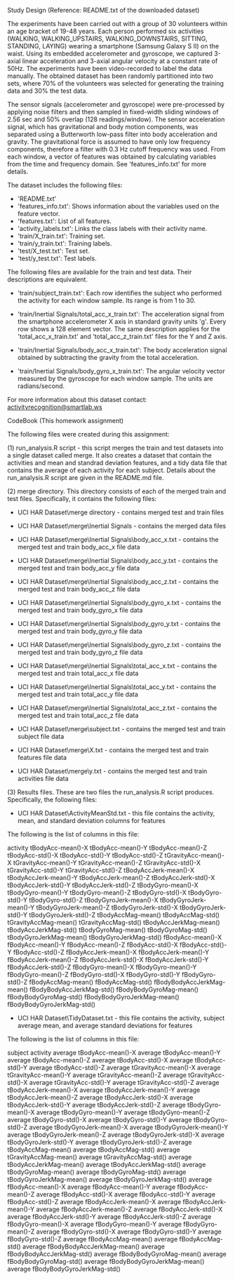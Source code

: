 Study Design (Reference: README.txt of the downloaded dataset)

The experiments have been carried out with a group of 30 volunteers within 
an age bracket of 19-48 years. Each person performed six activities (WALKING, 
WALKING_UPSTAIRS, WALKING_DOWNSTAIRS, SITTING, STANDING, LAYING) wearing a 
smartphone (Samsung Galaxy S II) on the waist. Using its embedded accelerometer 
and gyroscope, we captured 3-axial linear acceleration and 3-axial angular 
velocity at a constant rate of 50Hz. The experiments have been video-recorded 
to label the data manually. The obtained dataset has been randomly partitioned 
into two sets, where 70% of the volunteers was selected for generating the training 
data and 30% the test data. 

The sensor signals (accelerometer and gyroscope) were pre-processed by applying noise 
filters and then sampled in fixed-width sliding windows of 2.56 sec and 50% overlap 
(128 readings/window). The sensor acceleration signal, which has gravitational and 
body motion components, was separated using a Butterworth low-pass filter into body 
acceleration and gravity. The gravitational force is assumed to have only low frequency 
components, therefore a filter with 0.3 Hz cutoff frequency was used. From each window, 
a vector of features was obtained by calculating variables from the time and frequency
domain. See 'features_info.txt' for more details. 

The dataset includes the following files:

- 'README.txt'
- 'features_info.txt': Shows information about the variables used on the feature vector.
- 'features.txt': List of all features.
- 'activity_labels.txt': Links the class labels with their activity name.
- 'train/X_train.txt': Training set.
- 'train/y_train.txt': Training labels.
- 'test/X_test.txt': Test set.
- 'test/y_test.txt': Test labels.

The following files are available for the train and test data. Their descriptions are equivalent. 
- 'train/subject_train.txt': Each row identifies the subject who performed the activity for each 
window sample. Its range is from 1 to 30. 

- 'train/Inertial Signals/total_acc_x_train.txt': The acceleration signal from the smartphone 
accelerometer X axis in standard gravity units 'g'. Every row shows a 128 element vector. The 
same description applies for the 'total_acc_x_train.txt' and 'total_acc_z_train.txt' files for 
the Y and Z axis. 

- 'train/Inertial Signals/body_acc_x_train.txt': The body acceleration signal obtained by 
subtracting the gravity from the total acceleration. 

- 'train/Inertial Signals/body_gyro_x_train.txt': The angular velocity vector measured by the 
gyroscope for each window sample. The units are radians/second. 

For more information about this dataset contact: activityrecognition@smartlab.ws


CodeBook (This homework assignment)

The following files were created during this assignment:

(1) run_analysis.R script - this script merges the train and test datasets into a single dataset
called merge. It also creates a dataset that contain the activities and mean and standrad deviation
features, and a tidy data file that contains the average of each activity for each subject. Details
about the run_analysis.R script are given in the README.md file.

(2) merge directory. This directory consists of each of the merged train and test files. Specifically,
it contains the following files:

- UCI HAR Dataset\merge directory - contains merged test and train files
- UCI HAR Dataset\merge\Inertial Signals - contains the merged data files
- UCI HAR Dataset\merge\Inertial Signals\body_acc_x.txt - contains the merged test and train body_acc_x file data
- UCI HAR Dataset\merge\Inertial Signals\body_acc_y.txt - contains the merged test and train body_acc_y file data
- UCI HAR Dataset\merge\Inertial Signals\body_acc_z.txt - contains the merged test and train body_acc_z file data
- UCI HAR Dataset\merge\Inertial Signals\body_gyro_x.txt - contains the merged test and train body_gyro_x file data
- UCI HAR Dataset\merge\Inertial Signals\body_gyro_y.txt - contains the merged test and train body_gyro_y file data
- UCI HAR Dataset\merge\Inertial Signals\body_gyro_z.txt - contains the merged test and train body_gyro_z file data
- UCI HAR Dataset\merge\Inertial Signals\total_acc_x.txt - contains the merged test and train total_acc_x file data
- UCI HAR Dataset\merge\Inertial Signals\total_acc_y.txt - contains the merged test and train total_acc_y file data
- UCI HAR Dataset\merge\Inertial Signals\total_acc_z.txt - contains the merged test and train total_acc_z file data

- UCI HAR Dataset\merge\subject.txt - contains the merged test and train subject file data
- UCI HAR Dataset\merge\X.txt - contains the merged test and train features file data
- UCI HAR Dataset\merge\y.txt - contains the merged test and train activities file data

(3) Results files. These are two files the run_analysis.R script produces. Specifically, the following files:

- UCI HAR Dataset\ActivityMeanStd.txt - this file contains the activity, mean, and standard deviation columns for features

The following is the list of columns in this file:

activity
tBodyAcc-mean()-X
tBodyAcc-mean()-Y
tBodyAcc-mean()-Z
tBodyAcc-std()-X
tBodyAcc-std()-Y
tBodyAcc-std()-Z
tGravityAcc-mean()-X
tGravityAcc-mean()-Y
tGravityAcc-mean()-Z
tGravityAcc-std()-X
tGravityAcc-std()-Y
tGravityAcc-std()-Z
tBodyAccJerk-mean()-X
tBodyAccJerk-mean()-Y
tBodyAccJerk-mean()-Z
tBodyAccJerk-std()-X
tBodyAccJerk-std()-Y
tBodyAccJerk-std()-Z
tBodyGyro-mean()-X
tBodyGyro-mean()-Y
tBodyGyro-mean()-Z
tBodyGyro-std()-X
tBodyGyro-std()-Y
tBodyGyro-std()-Z
tBodyGyroJerk-mean()-X
tBodyGyroJerk-mean()-Y
tBodyGyroJerk-mean()-Z
tBodyGyroJerk-std()-X
tBodyGyroJerk-std()-Y
tBodyGyroJerk-std()-Z
tBodyAccMag-mean()
tBodyAccMag-std()
tGravityAccMag-mean()
tGravityAccMag-std()
tBodyAccJerkMag-mean()
tBodyAccJerkMag-std()
tBodyGyroMag-mean()
tBodyGyroMag-std()
tBodyGyroJerkMag-mean()
tBodyGyroJerkMag-std()
fBodyAcc-mean()-X
fBodyAcc-mean()-Y
fBodyAcc-mean()-Z
fBodyAcc-std()-X
fBodyAcc-std()-Y
fBodyAcc-std()-Z
fBodyAccJerk-mean()-X
fBodyAccJerk-mean()-Y
fBodyAccJerk-mean()-Z
fBodyAccJerk-std()-X
fBodyAccJerk-std()-Y
fBodyAccJerk-std()-Z
fBodyGyro-mean()-X
fBodyGyro-mean()-Y
fBodyGyro-mean()-Z
fBodyGyro-std()-X
fBodyGyro-std()-Y
fBodyGyro-std()-Z
fBodyAccMag-mean()
fBodyAccMag-std()
fBodyBodyAccJerkMag-mean()
fBodyBodyAccJerkMag-std()
fBodyBodyGyroMag-mean()
fBodyBodyGyroMag-std()
fBodyBodyGyroJerkMag-mean()
fBodyBodyGyroJerkMag-std()

- UCI HAR Dataset\TidyDataset.txt - this file contains the activity, subject average mean, and average standard deviations for features

The following is the list of columns in this file:

subject
activity
average tBodyAcc-mean()-X
average tBodyAcc-mean()-Y
average tBodyAcc-mean()-Z
average tBodyAcc-std()-X
average tBodyAcc-std()-Y
average tBodyAcc-std()-Z
average tGravityAcc-mean()-X
average tGravityAcc-mean()-Y
average tGravityAcc-mean()-Z
average tGravityAcc-std()-X
average tGravityAcc-std()-Y
average tGravityAcc-std()-Z
average tBodyAccJerk-mean()-X
average tBodyAccJerk-mean()-Y
average tBodyAccJerk-mean()-Z
average tBodyAccJerk-std()-X
average tBodyAccJerk-std()-Y
average tBodyAccJerk-std()-Z
average tBodyGyro-mean()-X
average tBodyGyro-mean()-Y
average tBodyGyro-mean()-Z
average tBodyGyro-std()-X
average tBodyGyro-std()-Y
average tBodyGyro-std()-Z
average tBodyGyroJerk-mean()-X
average tBodyGyroJerk-mean()-Y
average tBodyGyroJerk-mean()-Z
average tBodyGyroJerk-std()-X
average tBodyGyroJerk-std()-Y
average tBodyGyroJerk-std()-Z
average tBodyAccMag-mean()
average tBodyAccMag-std()
average tGravityAccMag-mean()
average tGravityAccMag-std()
average tBodyAccJerkMag-mean()
average tBodyAccJerkMag-std()
average tBodyGyroMag-mean()
average tBodyGyroMag-std()
average tBodyGyroJerkMag-mean()
average tBodyGyroJerkMag-std()
average fBodyAcc-mean()-X
average fBodyAcc-mean()-Y
average fBodyAcc-mean()-Z
average fBodyAcc-std()-X
average fBodyAcc-std()-Y
average fBodyAcc-std()-Z
average fBodyAccJerk-mean()-X
average fBodyAccJerk-mean()-Y
average fBodyAccJerk-mean()-Z
average fBodyAccJerk-std()-X
average fBodyAccJerk-std()-Y
average fBodyAccJerk-std()-Z
average fBodyGyro-mean()-X
average fBodyGyro-mean()-Y
average fBodyGyro-mean()-Z
average fBodyGyro-std()-X
average fBodyGyro-std()-Y
average fBodyGyro-std()-Z
average fBodyAccMag-mean()
average fBodyAccMag-std()
average fBodyBodyAccJerkMag-mean()
average fBodyBodyAccJerkMag-std()
average fBodyBodyGyroMag-mean()
average fBodyBodyGyroMag-std()
average fBodyBodyGyroJerkMag-mean()
average fBodyBodyGyroJerkMag-std()








